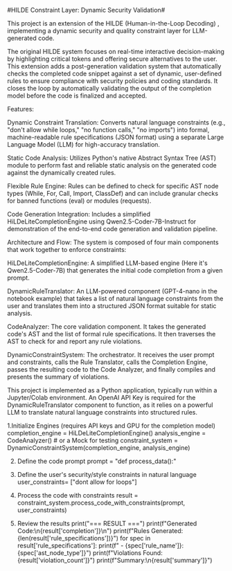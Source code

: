 #HILDE Constraint Layer: Dynamic Security Validation#



This project is an extension of the HILDE (Human-in-the-Loop Decoding) , implementing a dynamic security and quality constraint layer for LLM-generated code.

The original HILDE system focuses on real-time interactive decision-making by highlighting critical tokens and offering secure alternatives to the user. This extension adds a post-generation validation system that automatically checks the completed code snippet against a set of dynamic, user-defined rules to ensure compliance with security policies and coding standards.
It closes the loop by automatically validating the output of the completion model before the code is finalized and accepted.


Features:

Dynamic Constraint Translation: Converts natural language constraints (e.g., "don't allow while loops," "no function calls," "no imports") into formal, machine-readable rule specifications (JSON format) using a separate Large Language Model (LLM) for high-accuracy translation.


Static Code Analysis: Utilizes Python's native Abstract Syntax Tree (AST) module to perform fast and reliable static analysis on the generated code against the dynamically created rules.


Flexible Rule Engine: Rules can be defined to check for specific AST node types (While, For, Call, Import, ClassDef) and can include granular checks for banned functions (eval) or modules (requests).


Code Generation Integration: Includes a simplified HiLDeLiteCompletionEngine using Qwen2.5-Coder-7B-Instruct for demonstration of the end-to-end code generation and validation pipeline.



Architecture and Flow:
The system is composed of four main components that work together to enforce constraints:


HiLDeLiteCompletionEngine: A simplified LLM-based engine (Here it's Qwen2.5-Coder-7B) that generates the initial code completion from a given prompt.


DynamicRuleTranslator: An LLM-powered component (GPT-4-nano in the notebook example) that takes a list of natural language constraints from the user and translates them into a structured JSON format suitable for static analysis.

CodeAnalyzer: The core validation component. It takes the generated code's AST and the list of formal rule specifications. It then traverses the AST to check for and report any rule violations.

DynamicConstraintSystem: The orchestrator. It receives the user prompt and constraints, calls the Rule Translator, calls the Completion Engine, passes the resulting code to the Code Analyzer, and finally compiles and presents the summary of violations.

This project is implemented as a Python application, typically run within a Jupyter/Colab environment.
An OpenAI API Key is required for the DynamicRuleTranslator component to function, as it relies on a powerful LLM to translate natural language constraints into structured rules.

1.Initialize Engines (requires API keys and GPU for the completion model)
completion_engine = HiLDeLiteCompletionEngine()
analysis_engine = CodeAnalyzer() # or a Mock for testing
constraint_system = DynamicConstraintSystem(completion_engine, analysis_engine)

 2. Define the code prompt
prompt = "def process_data():"

 3. Define the user's security/style constraints in natural language
user_constraints= ["dont allow for loops"]

 4. Process the code with constraints
result = constraint_system.process_code_with_constraints(prompt, user_constraints)

 5. Review the results
print("=== RESULT ===")
print(f"Generated Code:\n{result['completion']}\n")
print(f"Rules Generated: {len(result['rule_specifications'])}")
for spec in result['rule_specifications']:
    print(f" - {spec['rule_name']}: {spec['ast_node_type']}")
print(f"Violations Found: {result['violation_count']}")
print(f"Summary:\n{result['summary']}")
